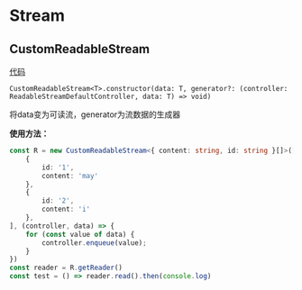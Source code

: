 # Stream

## CustomReadableStream

[代码](./CustomReadableStream.ts)

`CustomReadableStream<T>.constructor(data: T, generator?: (controller: ReadableStreamDefaultController, data: T) => void)`

将data变为可读流，generator为流数据的生成器

**使用方法：**

```ts
const R = new CustomReadableStream<{ content: string, id: string }[]>([
    {
        id: '1',
        content: 'may'
    },
    {
        id: '2',
        content: 'i'
    },
], (controller, data) => {
    for (const value of data) {
        controller.enqueue(value);
    }
})
const reader = R.getReader()
const test = () => reader.read().then(console.log)
```
